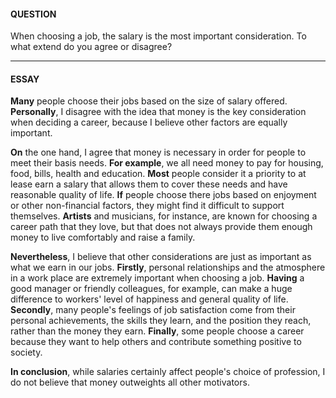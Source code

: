 #### QUESTION
When choosing a job, the salary is the most important consideration. To what extend do you agree or disagree?
***
#### ESSAY
**Many** people choose their jobs based on the size of salary offered. **Personally**, I disagree with the idea that money is the key consideration when deciding a career, because I believe other factors are equally important.

**On** the one hand, I agree that money is necessary in order for people to meet their basis needs. **For example**, we all need money to pay for housing, food, bills, health and education. **Most** people consider it a priority to at lease earn a salary that allows them to cover these needs and have reasonable quality of life. **If** people choose there jobs based on enjoyment or other non-financial factors, they might find it difficult to support themselves. **Artists** and musicians, for instance, are known for choosing a career path that they love, but that does not always provide them enough money to live comfortably and raise a family.

**Nevertheless**, I believe that other considerations are just as important as what we earn in our jobs. **Firstly**, personal relationships and the atmosphere in a work place are extremely important when choosing a job. **Having** a good manager or friendly colleagues, for example, can make a huge difference to workers' level of happiness and general quality of life. **Secondly**, many people's feelings of job satisfaction come from their personal achievements, the skills they learn, and the position they reach, rather than the money they earn. **Finally**, some people choose a career because they want to help others and contribute something positive to society.

**In conclusion**, while salaries certainly affect people's choice of profession, I do not believe that money outweights all other motivators.